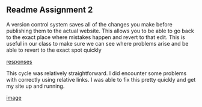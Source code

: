## Readme Assignment 2
A version control system saves all of the changes you make before publishing them to the actual website. This allows you to be able to go back to the exact place where mistakes happen and revert to that edit. This is useful in our class to make sure we can see where problems arise and be able to revert to the exact spot quickly

[responses](./response.txt)

This cycle was relatively straightforward. I did encounter some problems with correctly using relative links. I was able to fix this pretty quickly and get my site up and running.

[image](./progressScreenshot.png)
